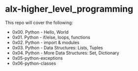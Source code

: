 # alx-higher_level_programming
This repo will cover the following:

* 0x00. Python - Hello, World
* 0x01. Python - if/else, loops, functions
* 0x02. Python - import & modules
* 0x03. Python - Data Structures: Lists, Tuples 
* 0x04. Python - More Data Structures: Set, Dictionary
* 0x05-python-exceptions
* 0x06-python-classes
